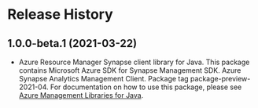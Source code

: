 # Release History

## 1.0.0-beta.1 (2021-03-22)

- Azure Resource Manager Synapse client library for Java. This package contains Microsoft Azure SDK for Synapse Management SDK. Azure Synapse Analytics Management Client. Package tag package-preview-2021-04. For documentation on how to use this package, please see [Azure Management Libraries for Java](https://aka.ms/azsdk/java/mgmt).

